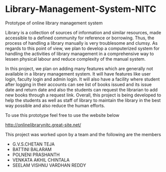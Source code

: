 # Library-Management-System-NITC
Prototype of online library management system


   Library is a collection of sources of information and similar resources,
made accessible to a defined community for reference or borrowing. Thus, the
process of handling a library manually is very troublesome and clumsy. As
regards to this point of view, we plan to develop a computerized system for
handling the activities of library management in a comprehensive way to lessen
physical labour and reduce complexity of the manual system.

   In this project, we plan on adding many features which are generally not
available in a library management system. It will have features like user login,
faculty login and admin login. It will also have a facility where student after
logging in their accounts can see list of books issued and its issue date and
return date and also the students can request the librarian to add new books
through a request link. Overall, this project is being developed to help the
students as well as staff of library to maintain the library in the best way
possible and also reduce the human efforts.


To use this prototype feel free to use the website below

http://onlinelibrarynitc.great-site.net/



This project was worked upon by a team and the following are the members

- G.V.S.CHETAN TEJA 
- BATTINI BALARAM
- POLNENI PRASHANTH
- VENKATA AKHIL CHINTALA
- SEELAM VISHNU VARDHAN REDDY
